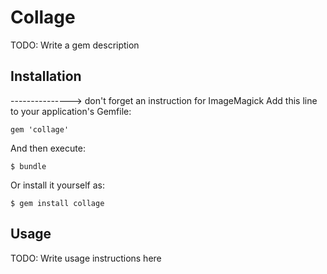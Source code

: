 # Collage

TODO: Write a gem description

## Installation
---------------> don't forget an instruction for ImageMagick
Add this line to your application's Gemfile:

    gem 'collage'

And then execute:

    $ bundle

Or install it yourself as:

    $ gem install collage

## Usage

TODO: Write usage instructions here

